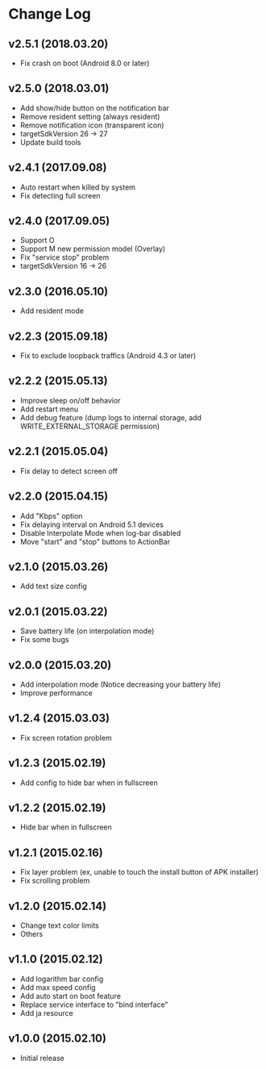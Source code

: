 Change Log
==========

v2.5.1 (2018.03.20)
-------------------
- Fix crash on boot (Android 8.0 or later)

v2.5.0 (2018.03.01)
-------------------
- Add show/hide button on the notification bar
- Remove resident setting (always resident)
- Remove notification icon (transparent icon)
- targetSdkVersion 26 -> 27
- Update build tools

v2.4.1 (2017.09.08)
-------------------
- Auto restart when killed by system
- Fix detecting full screen

v2.4.0 (2017.09.05)
-------------------
- Support O
- Support M new permission model (Overlay)
- Fix "service stop" problem
- targetSdkVersion 16 -> 26

v2.3.0 (2016.05.10)
-------------------
- Add resident mode

v2.2.3 (2015.09.18)
-------------------
- Fix to exclude loopback traffics (Android 4.3 or later)

v2.2.2 (2015.05.13)
-------------------
- Improve sleep on/off behavior
- Add restart menu
- Add debug feature (dump logs to internal storage, add WRITE_EXTERNAL_STORAGE permission)

v2.2.1 (2015.05.04)
-------------------
- Fix delay to detect screen off

v2.2.0 (2015.04.15)
-------------------
- Add "Kbps" option
- Fix delaying interval on Android 5.1 devices
- Disable Interpolate Mode when log-bar disabled
- Move "start" and "stop" buttons to ActionBar

v2.1.0 (2015.03.26)
-------------------
- Add text size config

v2.0.1 (2015.03.22)
-------------------
- Save battery life (on interpolation mode)
- Fix some bugs

v2.0.0 (2015.03.20)
-------------------
- Add interpolation mode (Notice decreasing your battery life)
- Improve performance

v1.2.4 (2015.03.03)
-------------------
- Fix screen rotation problem

v1.2.3 (2015.02.19)
-------------------
- Add config to hide bar when in fullscreen

v1.2.2 (2015.02.19)
-------------------
- Hide bar when in fullscreen

v1.2.1 (2015.02.16)
-------------------
- Fix layer problem (ex, unable to touch the install button of APK installer)
- Fix scrolling problem

v1.2.0 (2015.02.14)
-------------------
- Change text color limits
- Others

v1.1.0 (2015.02.12)
-------------------
- Add logarithm bar config
- Add max speed config
- Add auto start on boot feature
- Replace service interface to "bind interface"
- Add ja resource

v1.0.0 (2015.02.10)
-------------------
- Initial release

